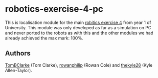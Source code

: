 # robotics-exercise-4-pc

This is localisation module for the main [robitics exercise 4](https://github.com/TomBClarke/robotics-exercise-4) from year 1 of University. This module was only developed as far as a simulation on PC and never ported to the robots as with this and the other modules we had already achieved the max mark: 100%.

## Authors ##

[TomBClarke](https://github.com/TomBClarke/) (Tom Clarke), [rowanphilip](https://github.com/rowanphilip) (Rowan Cole) and [thekyle28](https://github.com/thekyle28) (Kyle Allen-Taylor).
